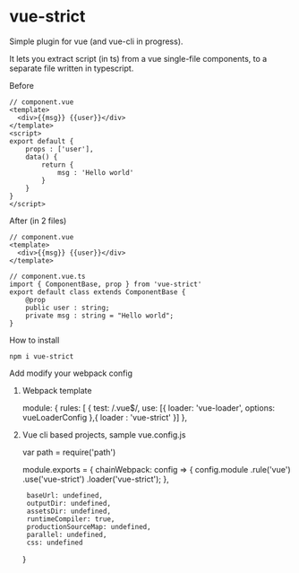 
# vue-strict

Simple plugin for vue (and vue-cli in progress).

It lets you extract script (in ts) from a vue single-file components, to a separate file written in typescript.

Before

    // component.vue
    <template>
	  <div>{{msg}} {{user}}</div>
	</template>
	<script>
	export default {
		props : ['user'],
		data() {
			return {
				msg : 'Hello world'
			}
		}
	}
	</script>

After (in 2 files)

    // component.vue
    <template>
	  <div>{{msg}} {{user}}</div>
	</template>

	// component.vue.ts
	import { ComponentBase, prop } from 'vue-strict'
	export default class extends ComponentBase {
		@prop
		public user : string;		
		private msg : string = "Hello world";
	}


How to install

	npm i vue-strict
	
Add modify your webpack config

1. Webpack template

	module: {
		rules: [
			{
				test: /\.vue$/,
				use: [{
					loader: 'vue-loader',
					options: vueLoaderConfig
				},{
					loader : 'vue-strict'
				}]
			},

2. Vue cli based projects, sample vue.config.js

	var path = require('path')

	module.exports = {
		chainWebpack: config => {
			config.module
				.rule('vue')
				.use('vue-strict')
				.loader('vue-strict');
		},

		baseUrl: undefined,
		outputDir: undefined,
		assetsDir: undefined,
		runtimeCompiler: true,
		productionSourceMap: undefined,
		parallel: undefined,
		css: undefined
	}


